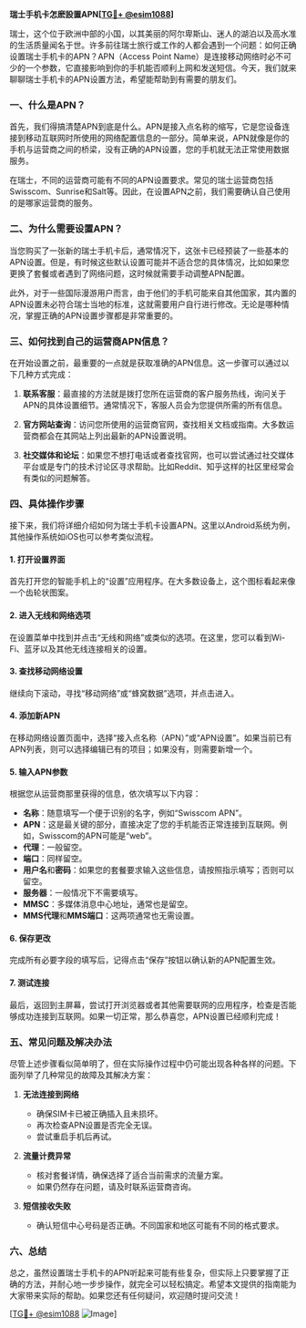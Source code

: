 **瑞士手机卡怎麽設置APN[[TG💪+ @esim1088](https://t.me/s/esim1088)]**

瑞士，这个位于欧洲中部的小国，以其美丽的阿尔卑斯山、迷人的湖泊以及高水准的生活质量闻名于世。许多前往瑞士旅行或工作的人都会遇到一个问题：如何正确设置瑞士手机卡的APN？APN（Access Point Name）是连接移动网络时必不可少的一个参数，它直接影响到你的手机能否顺利上网和发送短信。今天，我们就来聊聊瑞士手机卡的APN设置方法，希望能帮助到有需要的朋友们。

### 一、什么是APN？

首先，我们得搞清楚APN到底是什么。APN是接入点名称的缩写，它是您设备连接到移动互联网时所使用的网络配置信息的一部分。简单来说，APN就像是你的手机与运营商之间的桥梁，没有正确的APN设置，您的手机就无法正常使用数据服务。

在瑞士，不同的运营商可能有不同的APN设置要求。常见的瑞士运营商包括Swisscom、Sunrise和Salt等。因此，在设置APN之前，我们需要确认自己使用的是哪家运营商的服务。

### 二、为什么需要设置APN？

当您购买了一张新的瑞士手机卡后，通常情况下，这张卡已经预装了一些基本的APN设置。但是，有时候这些默认设置可能并不适合您的具体情况，比如如果您更换了套餐或者遇到了网络问题，这时候就需要手动调整APN配置。

此外，对于一些国际漫游用户而言，由于他们的手机可能来自其他国家，其内置的APN设置未必符合瑞士当地的标准，这就需要用户自行进行修改。无论是哪种情况，掌握正确的APN设置步骤都是非常重要的。

### 三、如何找到自己的运营商APN信息？

在开始设置之前，最重要的一点就是获取准确的APN信息。这一步骤可以通过以下几种方式完成：

1. **联系客服**：最直接的方法就是拨打您所在运营商的客户服务热线，询问关于APN的具体设置细节。通常情况下，客服人员会为您提供所需的所有信息。
   
2. **官方网站查询**：访问您所使用的运营商官网，查找相关文档或指南。大多数运营商都会在其网站上列出最新的APN设置说明。

3. **社交媒体和论坛**：如果您不想打电话或者查找官网，也可以尝试通过社交媒体平台或是专门的技术讨论区寻求帮助。比如Reddit、知乎这样的社区里经常会有类似的问题解答。

### 四、具体操作步骤

接下来，我们将详细介绍如何为瑞士手机卡设置APN。这里以Android系统为例，其他操作系统如iOS也可以参考类似流程。

#### 1. 打开设置界面
首先打开您的智能手机上的“设置”应用程序。在大多数设备上，这个图标看起来像一个齿轮状图案。

#### 2. 进入无线和网络选项
在设置菜单中找到并点击“无线和网络”或类似的选项。在这里，您可以看到Wi-Fi、蓝牙以及其他无线连接相关的设置。

#### 3. 查找移动网络设置
继续向下滚动，寻找“移动网络”或“蜂窝数据”选项，并点击进入。

#### 4. 添加新APN
在移动网络设置页面中，选择“接入点名称（APN）”或“APN设置”。如果当前已有APN列表，则可以选择编辑已有的项目；如果没有，则需要新增一个。

#### 5. 输入APN参数
根据您从运营商那里获得的信息，依次填写以下内容：
   - **名称**：随意填写一个便于识别的名字，例如“Swisscom APN”。
   - **APN**：这是最关键的部分，直接决定了您的手机能否正常连接到互联网。例如，Swisscom的APN可能是“web”。
   - **代理**：一般留空。
   - **端口**：同样留空。
   - **用户名**和**密码**：如果您的套餐要求输入这些信息，请按照指示填写；否则可以留空。
   - **服务器**：一般情况下不需要填写。
   - **MMSC**：多媒体消息中心地址，通常也是留空。
   - **MMS代理**和**MMS端口**：这两项通常也无需设置。

#### 6. 保存更改
完成所有必要字段的填写后，记得点击“保存”按钮以确认新的APN配置生效。

#### 7. 测试连接
最后，返回到主屏幕，尝试打开浏览器或者其他需要联网的应用程序，检查是否能够成功连接到互联网。如果一切正常，那么恭喜您，APN设置已经顺利完成！

### 五、常见问题及解决办法

尽管上述步骤看似简单明了，但在实际操作过程中仍可能出现各种各样的问题。下面列举了几种常见的故障及其解决方案：

1. **无法连接到网络**
   - 确保SIM卡已被正确插入且未损坏。
   - 再次检查APN设置是否完全无误。
   - 尝试重启手机后再试。

2. **流量计费异常**
   - 核对套餐详情，确保选择了适合当前需求的流量方案。
   - 如果仍然存在问题，请及时联系运营商咨询。

3. **短信接收失败**
   - 确认短信中心号码是否正确。不同国家和地区可能有不同的格式要求。

### 六、总结

总之，虽然设置瑞士手机卡的APN听起来可能有些复杂，但实际上只要掌握了正确的方法，并耐心地一步步操作，就完全可以轻松搞定。希望本文提供的指南能为大家带来实际的帮助。如果您还有任何疑问，欢迎随时提问交流！

[[TG💪+ @esim1088](https://t.me/s/esim1088) ![Image](https://i.postimg.cc/4NQfJmqS/Snipaste-2025-05-13-00-14-12.png)]